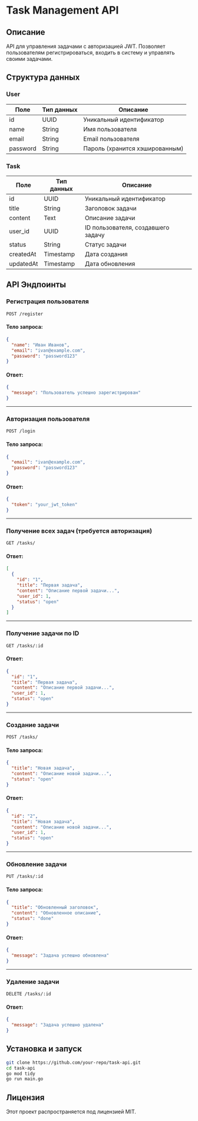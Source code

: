 # Task Management API

## Описание
API для управления задачами с авторизацией JWT. Позволяет пользователям регистрироваться, входить в систему и управлять своими задачами.

## Структура данных

### User
| Поле    | Тип данных | Описание             |
|---------|-----------|----------------------|
| id      | UUID      | Уникальный идентификатор |
| name    | String    | Имя пользователя |
| email   | String    | Email пользователя |
| password | String   | Пароль (хранится хэшированным) |

### Task
| Поле    | Тип данных | Описание             |
|---------|-----------|----------------------|
| id      | UUID      | Уникальный идентификатор |
| title   | String    | Заголовок задачи |
| content | Text      | Описание задачи |
| user_id | UUID      | ID пользователя, создавшего задачу |
| status  | String    | Статус задачи |
| createdAt | Timestamp | Дата создания |
| updatedAt | Timestamp | Дата обновления |

## API Эндпоинты

### Регистрация пользователя
`POST /register`
#### Тело запроса:
```json
{
  "name": "Иван Иванов",
  "email": "ivan@example.com",
  "password": "password123"
}
```
#### Ответ:
```json
{
  "message": "Пользователь успешно зарегистрирован"
}
```

---

### Авторизация пользователя
`POST /login`
#### Тело запроса:
```json
{
  "email": "ivan@example.com",
  "password": "password123"
}
```
#### Ответ:
```json
{
  "token": "your_jwt_token"
}
```

---

### Получение всех задач (требуется авторизация)
`GET /tasks/`
#### Ответ:
```json
[
  {
    "id": "1",
    "title": "Первая задача",
    "content": "Описание первой задачи...",
    "user_id": 1,
    "status": "open"
  }
]
```

---

### Получение задачи по ID
`GET /tasks/:id`
#### Ответ:
```json
{
  "id": "1",
  "title": "Первая задача",
  "content": "Описание первой задачи...",
  "user_id": 1,
  "status": "open"
}
```

---

### Создание задачи
`POST /tasks/`
#### Тело запроса:
```json
{
  "title": "Новая задача",
  "content": "Описание новой задачи...",
  "status": "open"
}
```
#### Ответ:
```json
{
  "id": "2",
  "title": "Новая задача",
  "content": "Описание новой задачи...",
  "user_id": 1,
  "status": "open"
}
```

---

### Обновление задачи
`PUT /tasks/:id`
#### Тело запроса:
```json
{
  "title": "Обновленный заголовок",
  "content": "Обновленное описание",
  "status": "done"
}
```
#### Ответ:
```json
{
  "message": "Задача успешно обновлена"
}
```

---

### Удаление задачи
`DELETE /tasks/:id`
#### Ответ:
```json
{
  "message": "Задача успешно удалена"
}
```

## Установка и запуск
```sh
git clone https://github.com/your-repo/task-api.git
cd task-api
go mod tidy
go run main.go
```

## Лицензия
Этот проект распространяется под лицензией MIT.
